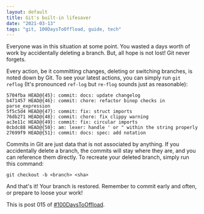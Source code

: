 ```yaml
---
layout: default
title: Git's built-in lifesaver
date: "2021-03-13"
tags: "git, 100DaysToOffload, guide, tech"
---
```


Everyone was in this situation at some point. You wasted a days worth of work by accidentally deleting a branch. But, all hope is not lost! Git never forgets.

Every action, be it committing changes, deleting or switching branches, is noted down by Git. To see your latest actions, you can simply run `git reflog` (It's pronounced `ref-log` but `re-flog` sounds just as reasonable):

```
5704fba HEAD@{45}: commit: docs: update changelog
b471457 HEAD@{46}: commit: chore: refactor binop checks in parse_expression
5f5c5d4 HEAD@{47}: commit: fix: struct imports
76db271 HEAD@{48}: commit: chore: fix clippy warning
ac3e11c HEAD@{49}: commit: fix: circular imports
0cbdc88 HEAD@{50}: am: lexer: handle ' or " within the string properly
27699f9 HEAD@{51}: commit: docs: spec: add notation
```

Commits in Git are just data that is not associated by anything. If you accidentally delete a branch, the commits will stay where they are, and you can reference them directly. To recreate your deleted branch, simply run this command:

```
git checkout -b <branch> <sha>
```

And that's it! Your branch is restored. Remember to commit early and often, or prepare to loose your work!

This is post 015 of [#100DaysToOffload](https://100daystooffload.com/).
